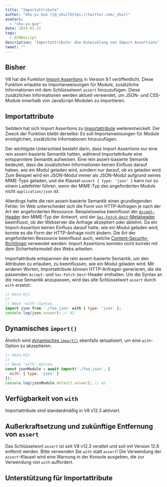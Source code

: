 ```yaml
---
title: "Importattribute"
author: "Shu-yu Guo ([@_shu](https://twitter.com/_shu))"
avatars: 
  - "shu-yu-guo"
date: 2024-01-31
tags: 
  - ECMAScript
description: "Importattribute: die Entwicklung von Import Assertions"
tweet: ""
---
```


## Bisher

V8 hat die Funktion [Import Assertions](https://chromestatus.com/feature/5765269513306112) in Version 9.1 veröffentlicht. Diese Funktion erlaubte es Importanweisungen für Module, zusätzliche Informationen mit dem Schlüsselwort `assert` hinzuzufügen. Diese zusätzlichen Informationen werden aktuell verwendet, um JSON- und CSS-Module innerhalb von JavaScript-Modulen zu importieren.

<!--truncate-->
## Importattribute

Seitdem hat sich Import Assertions zu [Importattribute](https://github.com/tc39/proposal-import-attributes) weiterentwickelt. Der Zweck der Funktion bleibt derselbe: Es soll Importanweisungen für Module ermöglichen, zusätzliche Informationen hinzuzufügen.

Der wichtigste Unterschied besteht darin, dass Import Assertions nur eine rein assert-basierte Semantik hatten, während Importattribute eine entspanntere Semantik aufweisen. Eine rein assert-basierte Semantik bedeutet, dass die zusätzlichen Informationen keinen Einfluss darauf haben, _wie_ ein Modul geladen wird, sondern nur darauf, _ob_ es geladen wird. Zum Beispiel wird ein JSON-Modul immer als JSON-Modul aufgrund seines MIME-Typs geladen, und die Klausel `assert { type: 'json' }` kann nur zu einem Ladefehler führen, wenn der MIME-Typ des angeforderten Moduls nicht `application/json` ist.

Allerdings hatte die rein assert-basierte Semantik einen grundlegenden Fehler. Im Web unterscheidet sich die Form von HTTP-Anfragen je nach der Art der angeforderten Ressource. Beispielsweise beeinflusst der [`Accept`-Header](https://developer.mozilla.org/en-US/docs/Web/HTTP/Headers/Accept) den MIME-Typ der Antwort, und der [`Sec-Fetch-Dest`-Metaheader](https://web.dev/articles/fetch-metadata) beeinflusst, ob der Webserver die Anfrage akzeptiert oder ablehnt. Da ein Import-Assertion keinen Einfluss darauf hatte, _wie_ ein Modul geladen wird, konnte es die Form der HTTP-Anfrage nicht ändern. Die Art der angeforderten Ressource beeinflusst auch, welche [Content-Security-Richtlinien](https://developer.mozilla.org/en-US/docs/Web/HTTP/CSP) verwendet werden: Import Assertions konnten nicht korrekt mit dem Sicherheitsmodell des Webs arbeiten.

Importattribute entspannen die rein assert-basierte Semantik, um den Attributen zu erlauben, zu beeinflussen, wie ein Modul geladen wird. Mit anderen Worten, Importattribute können HTTP-Anfragen generieren, die die passenden `Accept`- und `Sec-Fetch-Dest`-Header enthalten. Um die Syntax an die neue Semantik anzupassen, wird das alte Schlüsselwort `assert` durch `with` ersetzt:

```javascript
// main.mjs
//
// Neue 'with'-Syntax.
import json from './foo.json' with { type: 'json' };
console.log(json.answer); // 42
```

## Dynamisches `import()`

Ähnlich wird [dynamisches `import()`](https://v8.dev/features/dynamic-import#dynamic) ebenfalls aktualisiert, um eine `with`-Option zu akzeptieren.

```javascript
// main.mjs
//
// Neue 'with'-Option.
const jsonModule = await import('./foo.json', {
  with: { type: 'json' }
});
console.log(jsonModule.default.answer); // 42
```

## Verfügbarkeit von `with`

Importattribute sind standardmäßig in V8 v12.3 aktiviert.

## Außerkraftsetzung und zukünftige Entfernung von `assert`

Das Schlüsselwort `assert` ist seit V8 v12.3 veraltet und soll mit Version 12.6 entfernt werden. Bitte verwenden Sie `with` statt `assert`! Die Verwendung der `assert`-Klausel wird eine Warnung in der Konsole ausgeben, die zur Verwendung von `with` auffordert.

## Unterstützung für Importattribute

<feature-support chrome="123 https://chromestatus.com/feature/5205869105250304"
                 firefox="no"
                 safari="17.2 https://developer.apple.com/documentation/safari-release-notes/safari-17_2-release-notes"
                 nodejs="20.10 https://nodejs.org/docs/latest-v20.x/api/esm.html#import-attributes"
                 babel="yes https://babeljs.io/blog/2023/05/26/7.22.0#import-attributes-15536-15620"></feature-support>
